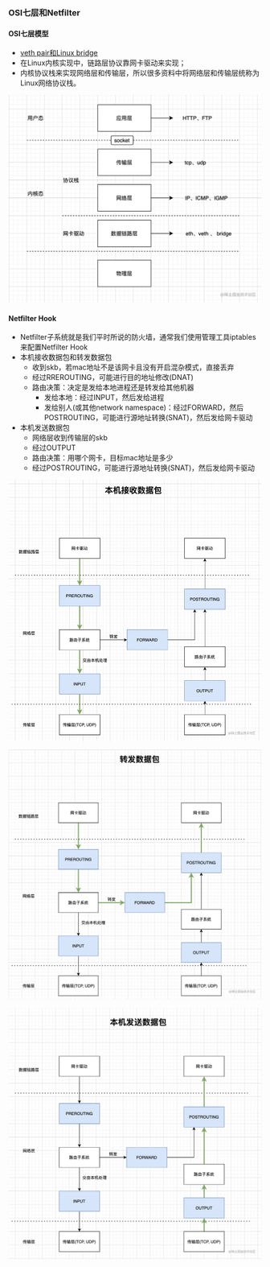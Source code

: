 ### OSI七层和Netfilter

#### OSI七层模型
* [veth pair和Linux bridge](https://juejin.cn/post/7088967250413092872)
* 在Linux内核实现中，链路层协议靠网卡驱动来实现；
* 内核协议栈来实现网络层和传输层，所以很多资料中将网络层和传输层统称为Linux网络协议栈。

![img](../images/osi7.png)

#### Netfilter Hook
* Netfilter子系统就是我们平时所说的防火墙，通常我们使用管理工具iptables来配置Netfilter Hook
* 本机接收数据包和转发数据包
  * 收到skb，若mac地址不是该网卡且没有开启混杂模式，直接丢弃
  * 经过RREROUTING，可能进行目的地址修改(DNAT)
  * 路由决策：决定是发给本地进程还是转发给其他机器
    * 发给本地：经过INPUT，然后发给进程
    * 发给别人(或其他network namespace)：经过FORWARD，然后POSTROUTING，可能进行源地址转换(SNAT)，然后发给网卡驱动
* 本机发送数据包
  * 网络层收到传输层的skb
  * 经过OUTPUT
  * 路由决策：用哪个网卡，目标mac地址是多少
  * 经过POSTROUTING，可能进行源地址转换(SNAT)，然后发给网卡驱动

![img](../images/skb_receive.png)

![img](../images/skb_forward.png)

![img](../images/skb_send.png)
